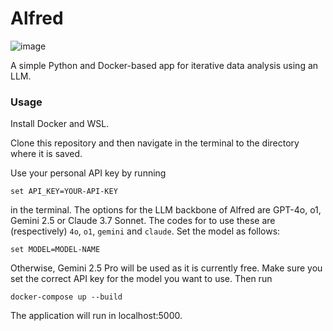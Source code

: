 ﻿# Alfred
![image](https://github.com/user-attachments/assets/28cc3f43-9ad9-466e-bf63-ba1242296da1)



A simple Python and Docker-based app for iterative data analysis using an LLM.

### Usage

Install Docker and WSL.

Clone this repository and then navigate in the terminal to the directory where it is saved.

Use your personal API key by running

    set API_KEY=YOUR-API-KEY 

in the terminal. The options for the LLM backbone of Alfred are GPT-4o, o1, Gemini 2.5 or Claude 3.7 Sonnet. The codes for to use these are (respectively) ```4o```, ```o1```, ```gemini``` and ```claude```.
Set the model as follows:

    set MODEL=MODEL-NAME

Otherwise, Gemini 2.5 Pro will be used as it is currently free. Make sure you set the correct API key for the model you want to use. Then run
 
    docker-compose up --build

The application will run in localhost:5000.

